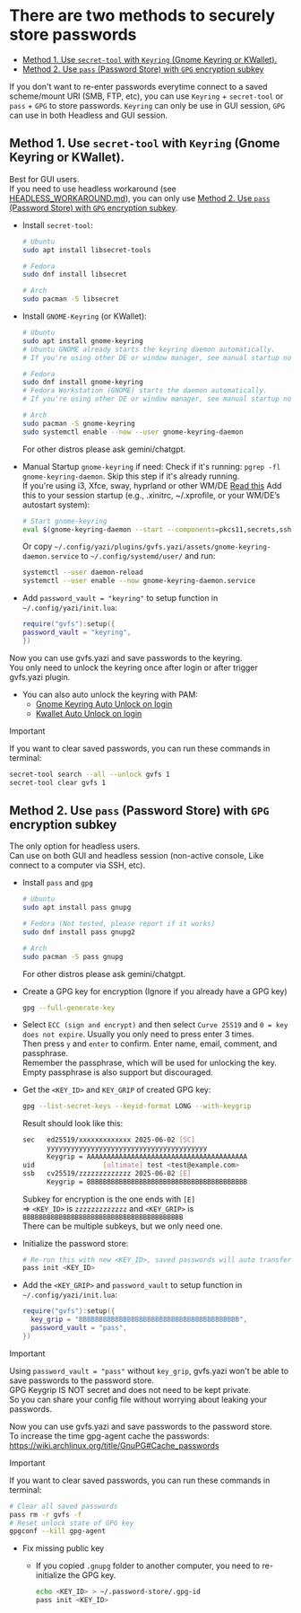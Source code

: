 # There are two methods to securely store passwords

<!-- toc -->

- [Method 1. Use `secret-tool` with `Keyring` (Gnome Keyring or KWallet).](#method-1-use-secret-tool-with-keyring-gnome-keyring-or-kwallet)
- [Method 2. Use `pass` (Password Store) with `GPG` encryption subkey](#method-2-use-pass-password-store-with-gpg-encryption-subkey)

<!-- tocstop -->

If you don't want to re-enter passwords everytime connect to a saved scheme/mount URI (SMB, FTP, etc), you can use `Keyring` + `secret-tool` or `pass` + `GPG` to store passwords. `Keyring` can only be use in GUI session, `GPG` can use in both Headless and GUI session.

## Method 1. Use `secret-tool` with `Keyring` (Gnome Keyring or KWallet).

Best for GUI users.  
If you need to use headless workaround (see [HEADLESS_WORKAROUND.md](./HEADLESS_WORKAROUND.md)), you can only use [Method 2. Use `pass` (Password Store) with `GPG` encryption subkey](#method-2-use-pass-password-store-with-gpg-encryption-subkey).

- Install `secret-tool`:

  ```sh
  # Ubuntu
  sudo apt install libsecret-tools

  # Fedora
  sudo dnf install libsecret

  # Arch
  sudo pacman -S libsecret
  ```

- Install `GNOME-Keyring` (or KWallet):

  ```sh
  # Ubuntu
  sudo apt install gnome-keyring
  # Ubuntu GNOME already starts the keyring daemon automatically.
  # If you're using other DE or window manager, see manual startup notes below.

  # Fedora
  sudo dnf install gnome-keyring
  # Fedora Workstation (GNOME) starts the daemon automatically.
  # If you're using other DE or window manager, see manual startup notes below.

  # Arch
  sudo pacman -S gnome-keyring
  sudo systemctl enable --now --user gnome-keyring-daemon
  ```

  For other distros please ask gemini/chatgpt.

- Manual Startup `gnome-keyring` if need:
  Check if it's running: `pgrep -fl gnome-keyring-daemon`. Skip this step if it's already running.  
  If you're using i3, Xfce, sway, hyprland or other WM/DE [Read this](<https://wiki.archlinux.org/title/GNOME/Keyring#Using_gnome-keyring-daemon_outside_desktop_environments_(KDE,_GNOME,_XFCE,_...)>)
  Add this to your session startup (e.g., .xinitrc, ~/.xprofile, or your WM/DE’s autostart system):

  ```sh
  # Start gnome-keyring
  eval $(gnome-keyring-daemon --start --components=pkcs11,secrets,ssh)
  ```

  Or copy `~/.config/yazi/plugins/gvfs.yazi/assets/gnome-keyring-daemon.service` to `~/.config/systemd/user/` and run:

  ```bash
  systemctl --user daemon-reload
  systemctl --user enable --now gnome-keyring-daemon.service
  ```

- Add `password_vault = "keyring"` to setup function in `~/.config/yazi/init.lua`:

  ```lua
  require("gvfs"):setup({
  password_vault = "keyring",
  })
  ```

Now you can use gvfs.yazi and save passwords to the keyring.  
You only need to unlock the keyring once after login or after trigger gvfs.yazi plugin.

- You can also auto unlock the keyring with PAM:
  - [Gnome Keyring Auto Unlock on login](https://wiki.archlinux.org/title/GNOME/Keyring#Using_the_keyring)
  - [Kwallet Auto Unlock on login](https://wiki.archlinux.org/title/KDE_Wallet#Unlock_KDE_Wallet_automatically_on_login)

> [!IMPORTANT]
> If you want to clear saved passwords, you can run these commands in terminal:

```bash
secret-tool search --all --unlock gvfs 1
secret-tool clear gvfs 1
```

## Method 2. Use `pass` (Password Store) with `GPG` encryption subkey

The only option for headless users.  
Can use on both GUI and headless session (non-active console, Like connect to a computer via SSH, etc).

- Install `pass` and `gpg`

  ```bash
  # Ubuntu
  sudo apt install pass gnupg

  # Fedora (Not tested, please report if it works)
  sudo dnf install pass gnupg2

  # Arch
  sudo pacman -S pass gnupg
  ```

  For other distros please ask gemini/chatgpt.

- Create a GPG key for encryption (Ignore if you already have a GPG key)

  ```bash
  gpg --full-generate-key
  ```

- Select `ECC (sign and encrypt)` and then select `Curve 25519` and `0 = key does not expire`. Usually you only need to press enter 3 times.  
  Then press `y` and `enter` to confirm. Enter name, email, comment, and passphrase.  
  Remember the passphrase, which will be used for unlocking the key.  
  Empty passphrase is also support but discouraged.

- Get the `<KEY_ID>` and `KEY_GRIP` of created GPG key:

  ```bash
  gpg --list-secret-keys --keyid-format LONG --with-keygrip
  ```

  Result should look like this:

  ```bash
  sec   ed25519/xxxxxxxxxxxxx 2025-06-02 [SC]
        yyyyyyyyyyyyyyyyyyyyyyyyyyyyyyyyyyyyyyyy
        Keygrip = AAAAAAAAAAAAAAAAAAAAAAAAAAAAAAAAAAAAAAAA
  uid                 [ultimate] test <test@example.com>
  ssb   cv25519/zzzzzzzzzzzzz 2025-06-02 [E]
        Keygrip = BBBBBBBBBBBBBBBBBBBBBBBBBBBBBBBBBBBBBBBB
  ```

  Subkey for encryption is the one ends with `[E]`  
  => `<KEY_ID>` is `zzzzzzzzzzzzz` and `<KEY_GRIP>` is `BBBBBBBBBBBBBBBBBBBBBBBBBBBBBBBBBBBBBBBB`  
  There can be multiple subkeys, but we only need one.

- Initialize the password store:

  ```bash
  # Re-run this with new <KEY_ID>, saved passwords will auto transfer to new one.
  pass init <KEY_ID>
  ```

- Add the `<KEY_GRIP>` and `password_vault` to setup function in `~/.config/yazi/init.lua`:

  ```lua
  require("gvfs"):setup({
    key_grip = "BBBBBBBBBBBBBBBBBBBBBBBBBBBBBBBBBBBBBBBB",
    password_vault = "pass",
  })
  ```

> [!IMPORTANT]
> Using `password_vault = "pass"` without `key_grip`, gvfs.yazi won't be able to save passwords to the password store.  
> GPG Keygrip IS NOT secret and does not need to be kept private.  
> So you can share your config file without worrying about leaking your passwords.

Now you can use gvfs.yazi and save passwords to the password store.  
To increase the time gpg-agent cache the passwords: https://wiki.archlinux.org/title/GnuPG#Cache_passwords

> [!IMPORTANT]
> If you want to clear saved passwords, you can run these commands in terminal:

```bash
# Clear all saved passwords
pass rm -r gvfs -f
# Reset unlock state of GPG key
gpgconf --kill gpg-agent
```

- Fix missing public key
  - If you copied `.gnupg` folder to another computer, you need to re-initialize the GPG key.

    ```bash
    echo <KEY_ID> > ~/.password-store/.gpg-id
    pass init <KEY_ID>
    ```
